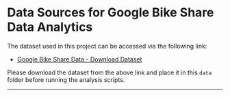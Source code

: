 # Data Sources for Google Bike Share Data Analytics

The dataset used in this project can be accessed via the following link:

- [Google Bike Share Data - Download Dataset]([https://example.com/dataset-link](https://divvy-tripdata.s3.amazonaws.com/index.html))

Please download the dataset from the above link and place it in this `data` folder before running the analysis scripts.

---
